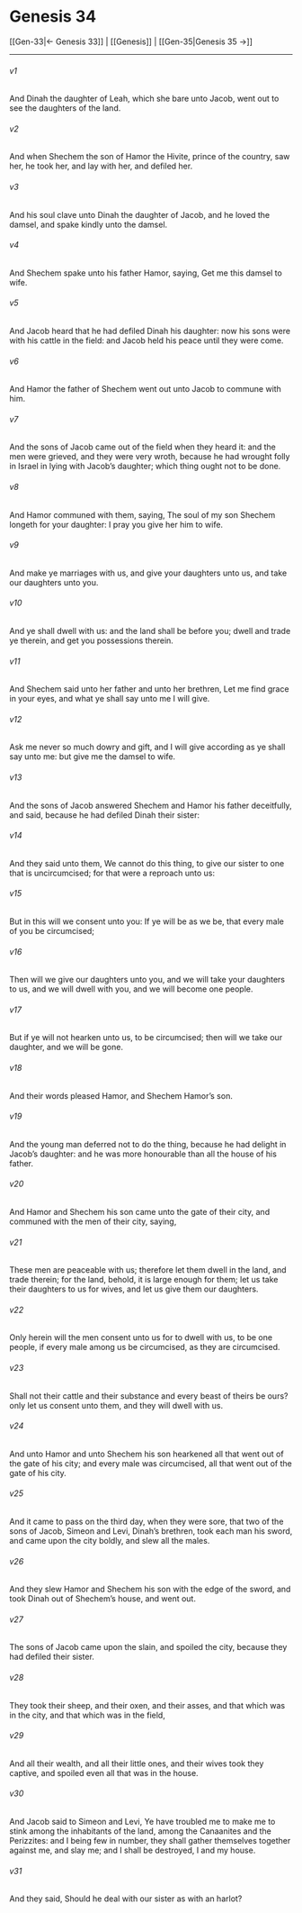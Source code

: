 # Genesis 34

[[Gen-33|← Genesis 33]] | [[Genesis]] | [[Gen-35|Genesis 35 →]]
***

###### v1
And Dinah the daughter of Leah, which she bare unto Jacob, went out to see the daughters of the land.
###### v2
And when Shechem the son of Hamor the Hivite, prince of the country, saw her, he took her, and lay with her, and defiled her.
###### v3
And his soul clave unto Dinah the daughter of Jacob, and he loved the damsel, and spake kindly unto the damsel.
###### v4
And Shechem spake unto his father Hamor, saying, Get me this damsel to wife.
###### v5
And Jacob heard that he had defiled Dinah his daughter: now his sons were with his cattle in the field: and Jacob held his peace until they were come.
###### v6
And Hamor the father of Shechem went out unto Jacob to commune with him.
###### v7
And the sons of Jacob came out of the field when they heard it: and the men were grieved, and they were very wroth, because he had wrought folly in Israel in lying with Jacob’s daughter; which thing ought not to be done.
###### v8
And Hamor communed with them, saying, The soul of my son Shechem longeth for your daughter: I pray you give her him to wife.
###### v9
And make ye marriages with us, and give your daughters unto us, and take our daughters unto you.
###### v10
And ye shall dwell with us: and the land shall be before you; dwell and trade ye therein, and get you possessions therein.
###### v11
And Shechem said unto her father and unto her brethren, Let me find grace in your eyes, and what ye shall say unto me I will give.
###### v12
Ask me never so much dowry and gift, and I will give according as ye shall say unto me: but give me the damsel to wife.
###### v13
And the sons of Jacob answered Shechem and Hamor his father deceitfully, and said, because he had defiled Dinah their sister:
###### v14
And they said unto them, We cannot do this thing, to give our sister to one that is uncircumcised; for that were a reproach unto us:
###### v15
But in this will we consent unto you: If ye will be as we be, that every male of you be circumcised;
###### v16
Then will we give our daughters unto you, and we will take your daughters to us, and we will dwell with you, and we will become one people.
###### v17
But if ye will not hearken unto us, to be circumcised; then will we take our daughter, and we will be gone.
###### v18
And their words pleased Hamor, and Shechem Hamor’s son.
###### v19
And the young man deferred not to do the thing, because he had delight in Jacob’s daughter: and he was more honourable than all the house of his father.
###### v20
And Hamor and Shechem his son came unto the gate of their city, and communed with the men of their city, saying,
###### v21
These men are peaceable with us; therefore let them dwell in the land, and trade therein; for the land, behold, it is large enough for them; let us take their daughters to us for wives, and let us give them our daughters.
###### v22
Only herein will the men consent unto us for to dwell with us, to be one people, if every male among us be circumcised, as they are circumcised.
###### v23
Shall not their cattle and their substance and every beast of theirs be ours? only let us consent unto them, and they will dwell with us.
###### v24
And unto Hamor and unto Shechem his son hearkened all that went out of the gate of his city; and every male was circumcised, all that went out of the gate of his city.
###### v25
And it came to pass on the third day, when they were sore, that two of the sons of Jacob, Simeon and Levi, Dinah’s brethren, took each man his sword, and came upon the city boldly, and slew all the males.
###### v26
And they slew Hamor and Shechem his son with the edge of the sword, and took Dinah out of Shechem’s house, and went out.
###### v27
The sons of Jacob came upon the slain, and spoiled the city, because they had defiled their sister.
###### v28
They took their sheep, and their oxen, and their asses, and that which was in the city, and that which was in the field,
###### v29
And all their wealth, and all their little ones, and their wives took they captive, and spoiled even all that was in the house.
###### v30
And Jacob said to Simeon and Levi, Ye have troubled me to make me to stink among the inhabitants of the land, among the Canaanites and the Perizzites: and I being few in number, they shall gather themselves together against me, and slay me; and I shall be destroyed, I and my house.
###### v31
And they said, Should he deal with our sister as with an harlot? 
